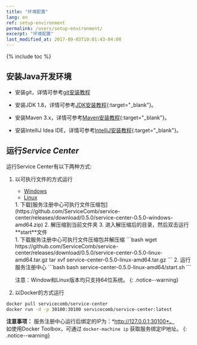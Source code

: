 ```yaml
---
title: "环境配置"
lang: en
ref: setup-environment
permalink: /users/setup-environment/
excerpt: "环境配置"
last_modified_at: 2017-09-03T10:01:43-04:00
---
```


{% include toc %}

## 安装Java开发环境

* 安装git，详情可参考[git安装教程](https://git-scm.com/book/zh/v2/%E8%B5%B7%E6%AD%A5-%E5%AE%89%E8%A3%85-Git)

* 安装JDK 1.8，详情可参考[JDK安装教程](https://docs.oracle.com/javase/8/docs/technotes/guides/install/install_overview.html){:target="_blank"}。

* 安装Maven 3.x，详情可参考[Maven安装教程](https://maven.apache.org/install.html){:target="_blank"}。

* 安装IntelliJ Idea IDE，详情可参考[IntelliJ安装教程](https://www.jetbrains.com/help/idea/installing-and-launching.html){:target="_blank"}。

## 运行*Service Center*
运行Service Center有以下两种方式:

1. 以可执行文件的方式运行

   <ul class="nav nav-tabs">
     <li data-toggle="tab" class="active"><a data-toggle="tab" href="#windows">Windows</a></li>
     <li data-toggle="tab"><a data-toggle="tab" href="#linux">Linux</a></li>
   </ul>
   
   <div class="tab-content">
     <div id="windows" class="tab-pane active" markdown="1">
   1. 下载[服务注册中心可执行文件压缩包](https://github.com/ServiceComb/service-center/releases/download/0.5.0/service-center-0.5.0-windows-amd64.zip)
   2. 解压缩到当前文件夹
   3. 进入解压缩后的目录，然后双击运行**start**文件
     </div>
     <div id="linux" class="tab-pane fade" markdown="1">
   1. 下载服务注册中心可执行文件压缩包并解压缩
   ```bash
   wget https://github.com/ServiceComb/service-center/releases/download/0.5.0/service-center-0.5.0-linux-amd64.tar.gz
   tar xvf service-center-0.5.0-linux-amd64.tar.gz
   ```
   2. 运行服务注册中心
   ```bash
   bash service-center-0.5.0-linux-amd64/start.sh
   ```
    </div>
   </div>

   注意：Window和Linux版本均只支持64位系统。
   {: .notice--warning}

2. 以Docker的方式运行

```bash
docker pull servicecomb/service-center
docker run -d -p 30100:30100 servicecomb/service-center:latest
```

**注意事项：** 服务注册中心运行后绑定的IP为：*http://127.0.0.1:30100*。  
如使用Docker Toolbox，可通过 `docker-machine ip` 获取服务绑定IP地址。
{: .notice--warning}
